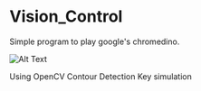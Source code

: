 ﻿# Vision_Control

Simple program to play google's chromedino. 

![Alt Text](https://gifs.com/gif/dino-chrome-D9gvQq)

Using 
  OpenCV 
  Contour Detection 
  Key simulation 
